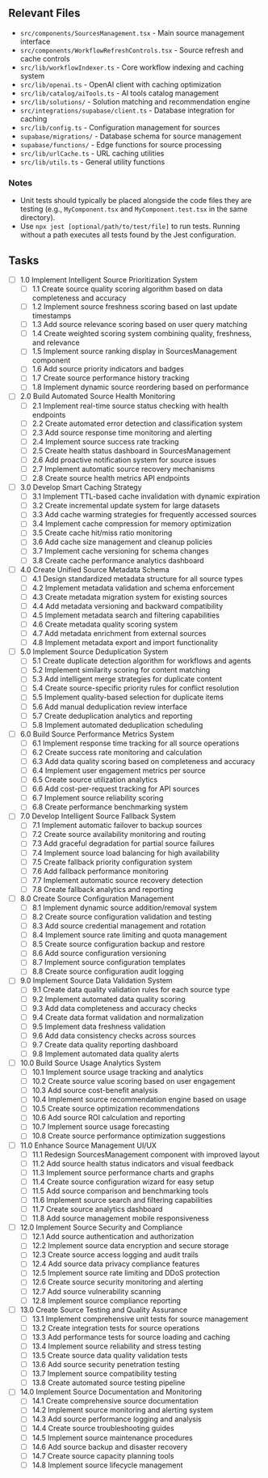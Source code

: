 ## Relevant Files

- `src/components/SourcesManagement.tsx` - Main source management interface
- `src/components/WorkflowRefreshControls.tsx` - Source refresh and cache controls
- `src/lib/workflowIndexer.ts` - Core workflow indexing and caching system
- `src/lib/openai.ts` - OpenAI client with caching optimization
- `src/lib/catalog/aiTools.ts` - AI tools catalog management
- `src/lib/solutions/` - Solution matching and recommendation engine
- `src/integrations/supabase/client.ts` - Database integration for caching
- `src/lib/config.ts` - Configuration management for sources
- `supabase/migrations/` - Database schema for source management
- `supabase/functions/` - Edge functions for source processing
- `src/lib/urlCache.ts` - URL caching utilities
- `src/lib/utils.ts` - General utility functions

### Notes

- Unit tests should typically be placed alongside the code files they are testing (e.g., `MyComponent.tsx` and `MyComponent.test.tsx` in the same directory).
- Use `npx jest [optional/path/to/test/file]` to run tests. Running without a path executes all tests found by the Jest configuration.

## Tasks

- [ ] 1.0 Implement Intelligent Source Prioritization System
  - [ ] 1.1 Create source quality scoring algorithm based on data completeness and accuracy
  - [ ] 1.2 Implement source freshness scoring based on last update timestamps
  - [ ] 1.3 Add source relevance scoring based on user query matching
  - [ ] 1.4 Create weighted scoring system combining quality, freshness, and relevance
  - [ ] 1.5 Implement source ranking display in SourcesManagement component
  - [ ] 1.6 Add source priority indicators and badges
  - [ ] 1.7 Create source performance history tracking
  - [ ] 1.8 Implement dynamic source reordering based on performance

- [ ] 2.0 Build Automated Source Health Monitoring
  - [ ] 2.1 Implement real-time source status checking with health endpoints
  - [ ] 2.2 Create automated error detection and classification system
  - [ ] 2.3 Add source response time monitoring and alerting
  - [ ] 2.4 Implement source success rate tracking
  - [ ] 2.5 Create health status dashboard in SourcesManagement
  - [ ] 2.6 Add proactive notification system for source issues
  - [ ] 2.7 Implement automatic source recovery mechanisms
  - [ ] 2.8 Create source health metrics API endpoints

- [ ] 3.0 Develop Smart Caching Strategy
  - [ ] 3.1 Implement TTL-based cache invalidation with dynamic expiration
  - [ ] 3.2 Create incremental update system for large datasets
  - [ ] 3.3 Add cache warming strategies for frequently accessed sources
  - [ ] 3.4 Implement cache compression for memory optimization
  - [ ] 3.5 Create cache hit/miss ratio monitoring
  - [ ] 3.6 Add cache size management and cleanup policies
  - [ ] 3.7 Implement cache versioning for schema changes
  - [ ] 3.8 Create cache performance analytics dashboard

- [ ] 4.0 Create Unified Source Metadata Schema
  - [ ] 4.1 Design standardized metadata structure for all source types
  - [ ] 4.2 Implement metadata validation and schema enforcement
  - [ ] 4.3 Create metadata migration system for existing sources
  - [ ] 4.4 Add metadata versioning and backward compatibility
  - [ ] 4.5 Implement metadata search and filtering capabilities
  - [ ] 4.6 Create metadata quality scoring system
  - [ ] 4.7 Add metadata enrichment from external sources
  - [ ] 4.8 Implement metadata export and import functionality

- [ ] 5.0 Implement Source Deduplication System
  - [ ] 5.1 Create duplicate detection algorithm for workflows and agents
  - [ ] 5.2 Implement similarity scoring for content matching
  - [ ] 5.3 Add intelligent merge strategies for duplicate content
  - [ ] 5.4 Create source-specific priority rules for conflict resolution
  - [ ] 5.5 Implement quality-based selection for duplicate items
  - [ ] 5.6 Add manual deduplication review interface
  - [ ] 5.7 Create deduplication analytics and reporting
  - [ ] 5.8 Implement automated deduplication scheduling

- [ ] 6.0 Build Source Performance Metrics System
  - [ ] 6.1 Implement response time tracking for all source operations
  - [ ] 6.2 Create success rate monitoring and calculation
  - [ ] 6.3 Add data quality scoring based on completeness and accuracy
  - [ ] 6.4 Implement user engagement metrics per source
  - [ ] 6.5 Create source utilization analytics
  - [ ] 6.6 Add cost-per-request tracking for API sources
  - [ ] 6.7 Implement source reliability scoring
  - [ ] 6.8 Create performance benchmarking system

- [ ] 7.0 Develop Intelligent Source Fallback System
  - [ ] 7.1 Implement automatic failover to backup sources
  - [ ] 7.2 Create source availability monitoring and routing
  - [ ] 7.3 Add graceful degradation for partial source failures
  - [ ] 7.4 Implement source load balancing for high availability
  - [ ] 7.5 Create fallback priority configuration system
  - [ ] 7.6 Add fallback performance monitoring
  - [ ] 7.7 Implement automatic source recovery detection
  - [ ] 7.8 Create fallback analytics and reporting

- [ ] 8.0 Create Source Configuration Management
  - [ ] 8.1 Implement dynamic source addition/removal system
  - [ ] 8.2 Create source configuration validation and testing
  - [ ] 8.3 Add source credential management and rotation
  - [ ] 8.4 Implement source rate limiting and quota management
  - [ ] 8.5 Create source configuration backup and restore
  - [ ] 8.6 Add source configuration versioning
  - [ ] 8.7 Implement source configuration templates
  - [ ] 8.8 Create source configuration audit logging

- [ ] 9.0 Implement Source Data Validation System
  - [ ] 9.1 Create data quality validation rules for each source type
  - [ ] 9.2 Implement automated data quality scoring
  - [ ] 9.3 Add data completeness and accuracy checks
  - [ ] 9.4 Create data format validation and normalization
  - [ ] 9.5 Implement data freshness validation
  - [ ] 9.6 Add data consistency checks across sources
  - [ ] 9.7 Create data quality reporting dashboard
  - [ ] 9.8 Implement automated data quality alerts

- [ ] 10.0 Build Source Usage Analytics System
  - [ ] 10.1 Implement source usage tracking and analytics
  - [ ] 10.2 Create source value scoring based on user engagement
  - [ ] 10.3 Add source cost-benefit analysis
  - [ ] 10.4 Implement source recommendation engine based on usage
  - [ ] 10.5 Create source optimization recommendations
  - [ ] 10.6 Add source ROI calculation and reporting
  - [ ] 10.7 Implement source usage forecasting
  - [ ] 10.8 Create source performance optimization suggestions

- [ ] 11.0 Enhance Source Management UI/UX
  - [ ] 11.1 Redesign SourcesManagement component with improved layout
  - [ ] 11.2 Add source health status indicators and visual feedback
  - [ ] 11.3 Implement source performance charts and graphs
  - [ ] 11.4 Create source configuration wizard for easy setup
  - [ ] 11.5 Add source comparison and benchmarking tools
  - [ ] 11.6 Implement source search and filtering capabilities
  - [ ] 11.7 Create source analytics dashboard
  - [ ] 11.8 Add source management mobile responsiveness

- [ ] 12.0 Implement Source Security and Compliance
  - [ ] 12.1 Add source authentication and authorization
  - [ ] 12.2 Implement source data encryption and secure storage
  - [ ] 12.3 Create source access logging and audit trails
  - [ ] 12.4 Add source data privacy compliance features
  - [ ] 12.5 Implement source rate limiting and DDoS protection
  - [ ] 12.6 Create source security monitoring and alerting
  - [ ] 12.7 Add source vulnerability scanning
  - [ ] 12.8 Implement source compliance reporting

- [ ] 13.0 Create Source Testing and Quality Assurance
  - [ ] 13.1 Implement comprehensive unit tests for source management
  - [ ] 13.2 Create integration tests for source operations
  - [ ] 13.3 Add performance tests for source loading and caching
  - [ ] 13.4 Implement source reliability and stress testing
  - [ ] 13.5 Create source data quality validation tests
  - [ ] 13.6 Add source security penetration testing
  - [ ] 13.7 Implement source compatibility testing
  - [ ] 13.8 Create automated source testing pipeline

- [ ] 14.0 Implement Source Documentation and Monitoring
  - [ ] 14.1 Create comprehensive source documentation
  - [ ] 14.2 Implement source monitoring and alerting system
  - [ ] 14.3 Add source performance logging and analysis
  - [ ] 14.4 Create source troubleshooting guides
  - [ ] 14.5 Implement source maintenance procedures
  - [ ] 14.6 Add source backup and disaster recovery
  - [ ] 14.7 Create source capacity planning tools
  - [ ] 14.8 Implement source lifecycle management
